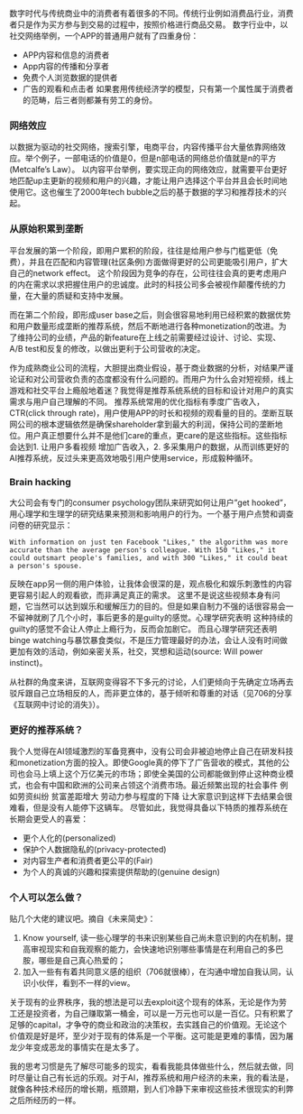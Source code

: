 数字时代与传统商业中的消费者有着很多的不同。传统行业例如消费品行业，消费者只是作为买方参与到交易的过程中，按照价格进行商品交易。
数字行业中，以社交网络举例，一个APP的普通用户就有了四重身份：
*	APP内容和信息的消费者
*	App内容的传播和分享者
*	免费个人浏览数据的提供者
*	广告的观看和点击者
如果套用传统经济学的模型，只有第一个属性属于消费者的范畴，后三者则都兼有劳工的身份。

### 网络效应
以数据为驱动的社交网络，搜索引擎，电商平台，内容传播平台大量依靠网络效应。举个例子，一部电话的价值是0，但是n部电话的网络总价值就是n的平方(Metcalfe’s Law）。
以内容平台举例，要实现正向的网络效应，就需要平台更好地匹配up主更新的视频和用户的兴趣，才能让用户选择这个平台并且会长时间地使用它。这也催生了2000年tech bubble之后的基于数据的学习和推荐技术的兴起。

### 从原始积累到垄断
平台发展的第一个阶段，即用户累积的阶段，往往是给用户参与门槛更低（免费），并且在匹配和内容管理(社区条例)方面做得更好的公司更能吸引用户，扩大自己的network effect。
这个阶段因为竞争的存在，公司往往会真的更考虑用户的内在需求以求把握住用户的忠诚度。此时的科技公司多会被视作颠覆传统的力量，在大量的质疑和支持中发展。

而在第二个阶段，即形成user base之后，则会很容易地利用已经积累的数据优势和用户数量形成垄断的推荐系统，然后不断地进行各种monetization的改进。为了维持公司的业绩，产品的新feature在上线之前需要经过设计、讨论、实现、A/B test和反复的修改，以做出更利于公司营收的决定。

作为成熟商业公司的流程，大胆提出商业假设，基于商业数据的分析，对结果严谨论证和对公司营收负责的态度都没有什么问题的。而用户为什么会对短视频，线上游戏和社交平台上瘾般地着迷？我觉得是推荐系统系统的目标和设计对用户的真实需求与用户自己理解的不同。
推荐系统常用的优化指标有季度广告收入，CTR(click through rate)，用户使用APP的时长和视频的观看量的目的。垄断互联网公司的根本逻辑依然是确保shareholder拿到最大的利润，保持公司的垄断地位。用户真正想要什么并不是他们care的重点，更care的是这些指标。这些指标会达到1. 让用户多看视频 增加广告收入，2. 多采集用户的数据，从而训练更好的AI推荐系统，反过头来更高效地吸引用户使用service，形成毅种循环。


### Brain hacking
大公司会有专门的consumer psychology团队来研究如何让用户”get hooked”，用心理学和生理学的研究结果来预测和影响用户的行为。一个基于用户点赞和调查问卷的研究显示：

`With information on just ten Facebook "Likes," the algorithm was more accurate than the average person's colleague. With 150 "Likes," it could outsmart people's families, and with 300 "Likes," it could beat a person's spouse. `

反映在app另一侧的用户体验，让我体会很深的是，观点极化和娱乐刺激性的内容更容易引起人的观看欲，而非满足真正的需求。
这里不是说这些视频本身有问题，它当然可以达到娱乐和缓解压力的目的。但是如果自制力不强的话很容易会一不留神就刷了几个小时，事后更多的是guilty的感觉。心理学研究表明 这种持续的guilty的感觉不会让人停止上瘾行为，反而会加剧它。
而且心理学研究还表明binge watching与暴饮暴食类似，不是压力管理最好的办法，会让人没有时间做更加有效的活动，例如亲密关系，社交，冥想和运动(source: Will power instinct)。

从社群的角度来讲，互联网变得容不下多元的讨论，人们更倾向于先确定立场再去驳斥跟自己立场相反的人，而非更立体的，基于倾听和尊重的对话（见706的分享《互联网中讨论的消失》）。

### 更好的推荐系统？
我个人觉得在AI领域激烈的军备竞赛中，没有公司会非被迫地停止自己在研发科技和monetization方面的投入。即使Google真的停下了广告营收的模式，其他的公司也会马上填上这个万亿美元的市场；即使全美国的公司都能做到停止这种商业模式，也会有中国和欧洲的公司来占领这个消费市场。最近频繁出现的社会事件 例如劳资纠纷 贫富差距增大 劳动力参与程度的下降 让大家意识到这样下去结果会很难看，但是没有人能停下这辆车。
尽管如此，我觉得具备以下特质的推荐系统在长期会更受人的喜爱：
*	更个人化的(personalized)
*	保护个人数据隐私的(privacy-protected)
*	对内容生产者和消费者更公平的(Fair)
*	为个人的真诚的兴趣和探索提供帮助的(genuine design)

### 个人可以怎么做？
贴几个大佬的建议吧。摘自《未来简史》：
1. Know yourself, 读一些心理学的书来识别某些自己尚未意识到的内在机制，提高审视现实和自我观察的能力，会快速地识别哪些事情是在利用自己的多巴胺，哪些是自己真心热爱的；
2. 加入一些有有着共同意义感的组织（706就很棒），在沟通中增加自我认同，认识小伙伴，看到不一样的view。

关于现有的业界秩序，我的想法是可以去exploit这个现有的体系，无论是作为劳工还是投资者，为自己赚取第一桶金，可以是一万元也可以是一百亿。只有积累了足够的capital，才争夺的商业和政治的决策权，去实践自己的价值观。无论这个价值观是好是坏，至少对于现有的体系是一个平衡。这可能是更难的事情，因为屠龙少年变成恶龙的事情实在是太多了。

我的思考习惯是先了解尽可能多的现实，看看我能具体做些什么，然后就去做，同时尽量让自己有长远的乐观。对于AI，推荐系统和用户经济的未来，我的看法是，就像各种技术经历的增长期，瓶颈期，到人们冷静下来审视这些技术很现实的利弊之后所经历的一样。

